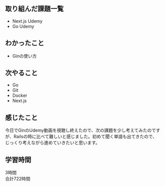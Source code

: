 ## 取り組んだ課題一覧
- Next.js Udemy
- Go Udemy

## わかったこと
- Ginの使い方


## 次やること
- Go
- Git
- Docker
- Next.js

## 感じたこと
今日でGinのUdemy動画を視聴し終えたので、次の課題を少し考えてみたのですが、Railsの時に比べて難しいと感じました。初めて聞く単語も出てきたので、じっくり考えながら進めていきたいと思います。


## 学習時間
3時間<br />
合計722時間
